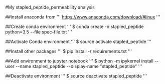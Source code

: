 #My stapled_peptide_permeability analysis 

##install anaconda from 
'''
https://www.anaconda.com/download/#linux
'''

##Create conda environment 
'''
$ conda create -n stapled_peptide python=3.5  --file spec-file.txt
'''

##Activate Conda environment
'''
$ source activate stapled_peptide
'''

##Install other packages
'''
$ pip install -r requirements.txt
'''

##Add environment to jupyter notebook
'''
$ python -m ipykernel install --user --name stapled_peptide --display-name "stapled_peptide"
'''

##Deactivate environment
'''
$ source deactivate stapled_peptide
'''
